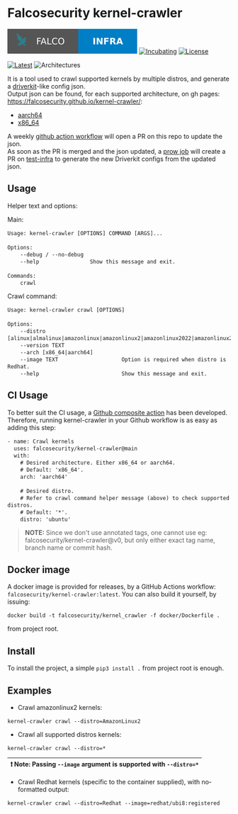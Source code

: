 # Falcosecurity kernel-crawler
 
 [![Falco Infra Repository](https://github.com/falcosecurity/evolution/blob/main/repos/badges/falco-infra-blue.svg)](https://github.com/falcosecurity/evolution/blob/main/REPOSITORIES.md#infra-scope) [![Incubating](https://img.shields.io/badge/status-incubating-orange?style=for-the-badge)](https://github.com/falcosecurity/evolution/blob/main/REPOSITORIES.md#incubating) [![License](https://img.shields.io/github/license/falcosecurity/kernel-crawler?style=for-the-badge)](./LICENSE)
 
[![Latest](https://img.shields.io/github/v/release/falcosecurity/kernel-crawler?style=for-the-badge)](https://github.com/falcosecurity/kernel-crawler/releases/latest)
![Architectures](https://img.shields.io/badge/ARCHS-x86__64%7Caarch64-blueviolet?style=for-the-badge)
 
It is a tool used to crawl supported kernels by multiple distros, and generate a [driverkit](https://github.com/falcosecurity/driverkit)-like config json.  
Output json can be found, for each supported architecture, on gh pages: https://falcosecurity.github.io/kernel-crawler/:  
* [aarch64](https://falcosecurity.github.io/kernel-crawler/aarch64/list.json)
* [x86_64](https://falcosecurity.github.io/kernel-crawler/x86_64/list.json)

A weekly [github action workflow](https://github.com/falcosecurity/kernel-crawler/actions/workflows/update-kernels.yml) will open a PR on this repo to update the json.  
As soon as the PR is merged and the json updated, a [prow job](https://github.com/falcosecurity/test-infra/blob/master/config/jobs/update-dbg/update-dbg.yaml) will create a PR on [test-infra](https://github.com/falcosecurity/test-infra) to generate the new Driverkit configs from the updated json.

## Usage

Helper text and options:

Main:
```commandline
Usage: kernel-crawler [OPTIONS] COMMAND [ARGS]...

Options:
    --debug / --no-debug
    --help                Show this message and exit.

Commands:
    crawl
```

Crawl command:
```commandline
Usage: kernel-crawler crawl [OPTIONS]

Options:
    --distro [alinux|almalinux|amazonlinux|amazonlinux2|amazonlinux2022|amazonlinux2023|arch|bottlerocket|centos|debian|fedora|flatcar|minikube|ol|opensuse|photon|redhat|rocky|talos|ubuntu|*]
    --version TEXT
    --arch [x86_64|aarch64]
    --image TEXT                    Option is required when distro is Redhat.
    --help                          Show this message and exit.
```

## CI Usage

To better suit the CI usage, a [Github composite action](https://docs.github.com/en/actions/creating-actions/creating-a-composite-action) has been developed.  
Therefore, running kernel-crawler in your Github workflow is as easy as adding this step:
```
- name: Crawl kernels
  uses: falcosecurity/kernel-crawler@main
  with:
    # Desired architecture. Either x86_64 or aarch64.
    # Default: 'x86_64'.
    arch: 'aarch64'
    
    # Desired distro.
    # Refer to crawl command helper message (above) to check supported distros.
    # Default: '*'.
    distro: 'ubuntu'
```

> __NOTE:__ Since we don't use annotated tags, one cannot use eg: falcosecurity/kernel-crawler@v0, but only either exact tag name, branch name or commit hash.

## Docker image

A docker image is provided for releases, by a GitHub Actions workflow: `falcosecurity/kernel-crawler:latest`.
You can also build it yourself, by issuing:
```commandline
docker build -t falcosecurity/kernel_crawler -f docker/Dockerfile .
```
from project root.

## Install

To install the project, a simple `pip3 install .` from project root is enough.  

## Examples

* Crawl amazonlinux2 kernels:
```commandline
kernel-crawler crawl --distro=AmazonLinux2
```

* Crawl all supported distros kernels:
```commandline
kernel-crawler crawl --distro=*
```
| :exclamation: **Note**: Passing ```--image``` argument is supported with ```--distro=*``` |
|-------------------------------------------------------------------------------------------|

* Crawl Redhat kernels (specific to the container supplied), with no-formatted output:
```commandline
kernel-crawler crawl --distro=Redhat --image=redhat/ubi8:registered
```
